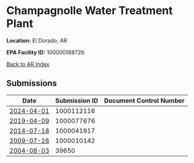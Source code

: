 # Champagnolle Water Treatment Plant

**Location:** El Dorado, AR

**EPA Facility ID:** 100000188726

[Back to AR Index](../../index.md)

## Submissions

| Date | Submission ID | Document Control Number |
|------|--------------|-------------------------|
| [2024-04-01](submissions/1000112116.md) | 1000112116 |  |
| [2019-04-09](submissions/1000077676.md) | 1000077676 |  |
| [2014-07-18](submissions/1000041917.md) | 1000041917 |  |
| [2009-07-28](submissions/1000010142.md) | 1000010142 |  |
| [2004-08-03](submissions/39650.md) | 39650 |  |
